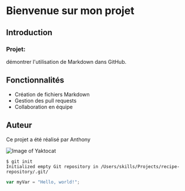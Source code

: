 # Bienvenue sur mon projet

## Introduction
### Projet:
démontrer l'utilisation de Markdown dans GitHub.

## Fonctionnalités
- Création de fichiers Markdown
- Gestion des pull requests
- Collaboration en équipe

## Auteur
Ce projet a été réalisé par Anthony

![Image of Yaktocat](https://octodex.github.com/images/yaktocat.png)

```
$ git init
Initialized empty Git repository in /Users/skills/Projects/recipe-repository/.git/
```
``` javascript
var myVar = "Hello, world!";
```
